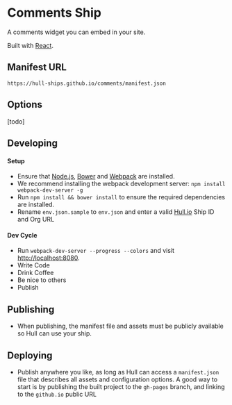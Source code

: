 Comments Ship
==========

A comments widget you can embed in your site.

Built with [React](http://facebook.github.io/react/). 

## Manifest URL

    https://hull-ships.github.io/comments/manifest.json

## Options

[todo]

## Developing


#### Setup
- Ensure that [Node.js](http://nodejs.org), [Bower](http://bower.io/) and [Webpack](http://webpack.github.io) are installed.
- We recommend installing the webpack development server: `npm install webpack-dev-server -g`
- Run `npm install && bower install` to ensure the required dependencies are installed.
- Rename `env.json.sample` to `env.json` and enter a valid [Hull.io](http://hull.io) Ship ID and Org URL

#### Dev Cycle
- Run `webpack-dev-server --progress --colors` and visit [http://localhost:8080](http://localhost:8080).
- Write Code
- Drink Coffee
- Be nice to others
- Publish

## Publishing
- When publishing, the manifest file and assets must be publicly available so Hull can use your ship.

## Deploying

- Publish anywhere you like, as long as Hull can access a `manifest.json` file that describes all assets and configuration options. A good way to start is by publishing the built project to the `gh-pages` branch, and linking to the `github.io` public URL
